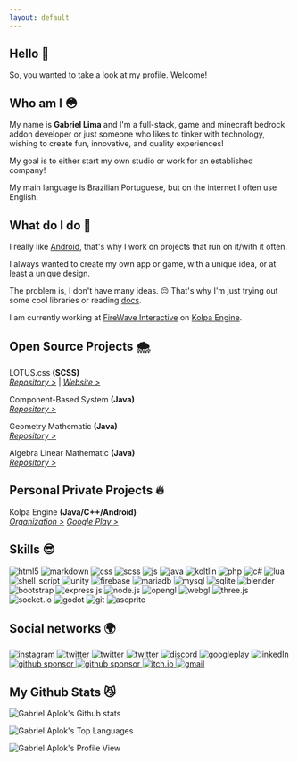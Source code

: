 ```yaml
---
layout: default
---
```


## Hello 👋

So, you wanted to take a look at my profile. Welcome!

## Who am I 😳


My name is **Gabriel Lima** and I'm a full-stack, game and minecraft bedrock addon developer or just someone who likes to tinker with technology, wishing to create fun, innovative, and quality experiences!

My goal is to either start my own studio or work for an established company!

My main language is Brazilian Portuguese, but on the internet I often use English.

## What do I do 🔭

I really like [Android](https://android.com), that's why I work on projects that run on it/with it often.

I always wanted to create my own app or game, with a unique idea, or at least a unique design.

The problem is, I don't have many ideas. 😔
That's why I'm just trying out some cool libraries or reading [docs](https://developer.android.com).

I am currently working at  [FireWave Interactive](https://github.com/firewave-interactive) on [Kolpa Engine](https://github.com/KolpaEngine).

## Open Source Projects 🌨

LOTUS.css **(SCSS)** <br>
*[Repository >](https://github.com/gabriel-aplok/lotus-css)* | *[Website >](https://gabriel-aplok.com/lotus-css/)*

Component-Based System **(Java)** <br>
*[Repository >](https://github.com/gabriel-aplok/component-based-system)*

Geometry Mathematic **(Java)** <br>
*[Repository >](https://github.com/gabriel-aplok/geo-math)*

Algebra Linear Mathematic **(Java)** <br>
*[Repository >](https://github.com/gabriel-aplok/math-linear-algebra)*

## Personal Private Projects 🔥
Kolpa Engine **(Java/C++/Android)** <br>
*[Organization >](https://github.com/kolpa-engine)*
*[Google Play >](https://play.google.com/store/apps/details?id=com.kolpa.engine)*

## Skills 😎
<div style="display: inline_block">
  <img alt="html5" src="https://img.shields.io/badge/html5-%23E34F26.svg?style=for-the-badge&logo=html5&logoColor=white" />
  <img alt="markdown" src="https://img.shields.io/badge/Markdown-000000?style=for-the-badge&logo=markdown&logoColor=white" />
  <img alt="css" src="https://img.shields.io/badge/css3-%231572B6.svg?style=for-the-badge&logo=css3&logoColor=white" />
  <img alt="scss" src="https://img.shields.io/badge/Sass-CC6699?style=for-the-badge&logo=sass&logoColor=white" />
  <img alt="js" src="https://img.shields.io/badge/javascript-%23323330.svg?style=for-the-badge&logo=javascript&logoColor=%23F7DF1E" />
  <img alt="java" src="https://img.shields.io/badge/java-%23ED8B00.svg?style=for-the-badge&logo=java&logoColor=white" />
  <img alt="koltlin" src="https://img.shields.io/badge/kotlin-%230095D5.svg?style=for-the-badge&logo=kotlin&logoColor=white" />
  <img alt="php" src="https://img.shields.io/badge/php-%23777BB4.svg?style=for-the-badge&logo=php&logoColor=white" />
  <img alt="c#" src="https://img.shields.io/badge/c%23-%23239120.svg?style=for-the-badge&logo=c-sharp&logoColor=white" />
  <img alt="lua" src="https://img.shields.io/badge/lua-%232C2D72.svg?style=for-the-badge&logo=lua&logoColor=white" />
  <!--img alt="python" src="https://img.shields.io/badge/python-3670A0?style=for-the-badge&logo=python&logoColor=ffdd54" /-->
  <img alt="shell_script" src="https://img.shields.io/badge/shell_script-%23121011.svg?style=for-the-badge&logo=gnu-bash&logoColor=white" />
  <!--img alt="typescript" src="https://img.shields.io/badge/typescript-%23007ACC.svg?style=for-the-badge&logo=typescript&logoColor=white" /-->
  <img alt="unity" src="https://img.shields.io/badge/unity-%23000000.svg?style=for-the-badge&logo=unity&logoColor=white" />
  <img alt="firebase" src="https://img.shields.io/badge/Firebase-039BE5?style=for-the-badge&logo=Firebase&logoColor=white" />
  <img alt="mariadb" src="https://img.shields.io/badge/MariaDB-003545?style=for-the-badge&logo=mariadb&logoColor=white" />
  <img alt="mysql" src="https://img.shields.io/badge/mysql-%2300f.svg?style=for-the-badge&logo=mysql&logoColor=white" />
  <img alt="sqlite" src="https://img.shields.io/badge/sqlite-%2307405e.svg?style=for-the-badge&logo=sqlite&logoColor=white" />
  <img alt="blender" src="https://img.shields.io/badge/blender-%23F5792A.svg?style=for-the-badge&logo=blender&logoColor=white" />
  <img alt="bootstrap" src="https://img.shields.io/badge/bootstrap-%23563D7C.svg?style=for-the-badge&logo=bootstrap&logoColor=white" />
  <img alt="express.js" src="https://img.shields.io/badge/express.js-%23404d59.svg?style=for-the-badge&logo=express&logoColor=%2361DAFB" />
  <img alt="node.js" src="https://img.shields.io/badge/node.js-6DA55F?style=for-the-badge&logo=node.js&logoColor=white" />
  <img alt="opengl" src="https://img.shields.io/badge/OpenGL-%23FFFFFF.svg?style=for-the-badge&logo=opengl" />
  <img alt="webgl" src="https://img.shields.io/badge/WebGL-990000?logo=webgl&logoColor=white&style=for-the-badge" />
  <img alt="three.js" src="https://img.shields.io/badge/threejs-black?style=for-the-badge&logo=three.js&logoColor=white" />
  <img alt="socket.io" src="https://img.shields.io/badge/Socket.io-black?style=for-the-badge&logo=socket.io&badgeColor=010101" />
  <img alt="godot" src="https://img.shields.io/badge/GODOT-%23FFFFFF.svg?style=for-the-badge&logo=godot-engine" />
  <img alt="git" src="https://img.shields.io/badge/git-%23F05033.svg?style=for-the-badge&logo=git&logoColor=white" />
  <img alt="aseprite" src="https://img.shields.io/badge/Aseprite-FFFFFF?style=for-the-badge&logo=Aseprite&logoColor=#7D929E" />
</div>

## Social networks 🌍
<div style="display: inline_block">
  <a href="https://instagram.com/gabriel__yeah">
    <img alt="instagram" src="https://img.shields.io/badge/Instagram-%23E4405F.svg?style=for-the-badge&logo=Instagram&logoColor=white" />
  </a>
  <a href="https://twitter.com/GabrielAplok">
    <img alt="twitter" src="https://img.shields.io/badge/Twitter-%231DA1F2.svg?style=for-the-badge&logo=Twitter&logoColor=white" />
  </a>
  <a href="https://youtube.com/GabrielAplok">
    <img alt="twitter" src="https://img.shields.io/badge/YouTube-%23FF0000.svg?style=for-the-badge&logo=YouTube&logoColor=white" />
  </a>
  <a href="https://t.me/GabrielAplok">
    <img alt="twitter" src="https://img.shields.io/badge/Telegram-2CA5E0?style=for-the-badge&logo=telegram&logoColor=white" />
  </a>
  <a href="https://gabrielaplok.github.io/discord">
    <img alt="discord" src="https://img.shields.io/badge/Discord-%237289DA.svg?style=for-the-badge&logo=discord&logoColor=white" />
  </a>
  <a href="https://play.google.com/store/apps/dev?id=8726283399583812148">
    <img alt="googleplay" src="https://img.shields.io/badge/Google_Play-414141?style=for-the-badge&logo=google-play&logoColor=white" />
  </a>
  <a href="https://www.linkedin.com/in/gabrielaplok">
    <img alt="linkedIn" src="https://img.shields.io/badge/LinkedIn-0077B5?style=for-the-badge&logo=linkedin&logoColor=white" />
  </a>
  <a href="https://github.com/sponsors/gabriel-aplok">
    <img alt="github sponsor" src="https://img.shields.io/badge/sponsor-30363D?style=for-the-badge&logo=GitHub-Sponsors&logoColor=#EA4AAA" />
  </a>
  <a href="https://www.patreon.com/gabriel_aplok">
    <img alt="github sponsor" src="https://img.shields.io/badge/Patreon-F96854?style=for-the-badge&logo=patreon&logoColor=white" />
  </a>
  <a href="https://gabriel-aplok.itch.io">
    <img alt="itch.io" src="https://img.shields.io/badge/Itch-%23FF0B34.svg?style=for-the-badge&logo=Itch.io&logoColor=white" />
  </a>
  <a href="mailto:contact@gabriel-aplok.com">
    <img alt="gmail" src="https://img.shields.io/badge/Gmail-D14836?style=for-the-badge&logo=gmail&logoColor=white" />
  </a>
</div>

## My Github Stats 😼
![Gabriel Aplok's Github stats](https://github-readme-stats.vercel.app/api?username=gabriel-aplok&show_icons=true&theme=dark)

![Gabriel Aplok's Top Languages](https://github-readme-stats.vercel.app/api/top-langs/?username=gabriel-aplok&layout=compact&theme=dark)

![Gabriel Aplok's Profile View](https://komarev.com/ghpvc/?username=gabriel-aplok&color=FF4545&style=for-the-badge)

